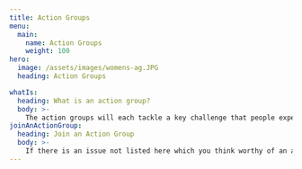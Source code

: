 ```yaml
---
title: Action Groups
menu:
  main:
    name: Action Groups
    weight: 100
hero:
  image: /assets/images/womens-ag.JPG
  heading: Action Groups

whatIs:
  heading: What is an action group?
  body: >-
    The action groups will each tackle a key challenge that people experiencing homelessness regularly face, such as access to mental health support, emergency accommodation, and employment. Each group will include people who have experienced homelessness, as well as those who have relevant skills or professional expertise.
joinAnActionGroup:
  heading: Join an Action Group
  body: >-
    If there is an issue not listed here which you think worthy of an action group, please email your suggestions to [actiongroups@streetsupport.net](actiongroups@streetsupport.net).
---
```


